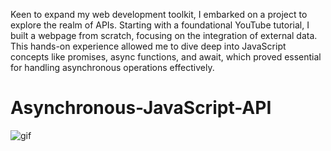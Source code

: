 Keen to expand my web development toolkit, I embarked on a project to explore the realm of APIs. Starting with a foundational YouTube tutorial, I built a webpage from scratch, focusing on the integration of external data. This hands-on experience allowed me to dive deep into JavaScript concepts like promises, async functions, and await, which proved essential for handling asynchronous operations effectively.

# Asynchronous-JavaScript-API

![gif](/recipe-API.gif)
